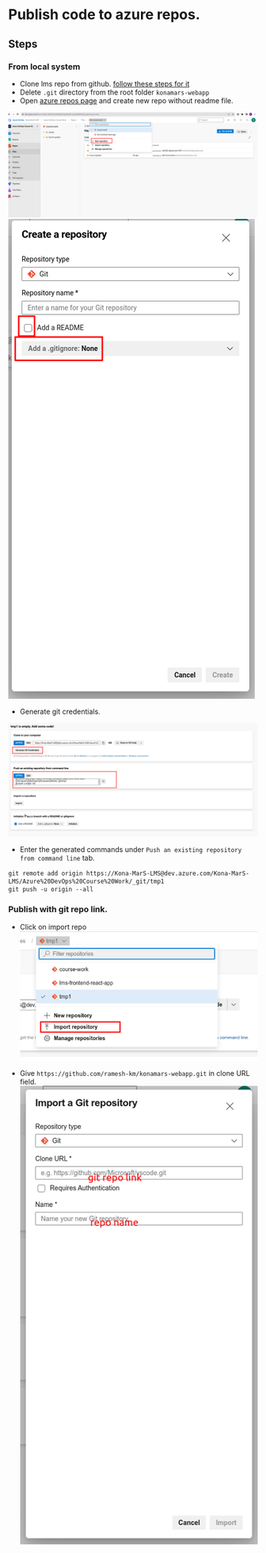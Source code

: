 # Publish code to azure repos.

## Steps

### From local system

- Clone lms repo from github. [follow these steps for it](Clone-a-git-repo.md)
- Delete `.git` directory from the root folder `konamars-webapp`
- Open [azure repos page](https://dev.azure.com/Kona-MarS-LMS/Azure%20DevOps%20Course%20Work/_git/course-work) and create new repo without readme file.

![](../assets/images/create-new-repo.png)
![](../assets/images/create-new-repo1.png)

- Generate git credentials.

![](../assets/images/push-code.png)

- Enter the generated commands under `Push an existing repository from command line` tab.

```
git remote add origin https://Kona-MarS-LMS@dev.azure.com/Kona-MarS-LMS/Azure%20DevOps%20Course%20Work/_git/tmp1
git push -u origin --all
```

### Publish with git repo link.

- Click on import repo
![](../assets/images/import1.png)

- Give `https://github.com/ramesh-km/konamars-webapp.git` in clone URL field.
![](../assets/images/import2.png)